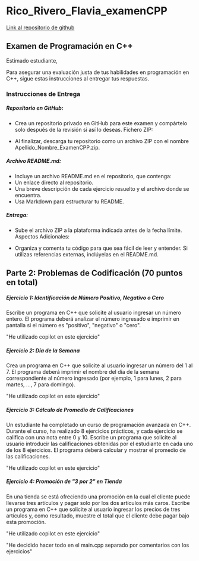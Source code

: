 # Rico_Rivero_Flavia_examenCPP

[Link al repositorio de github](https://github.com/flavi13/Rico_Rivero_Flavia_examenCPP)

## Examen de Programación en C++
Estimado estudiante,

Para asegurar una evaluación justa de tus habilidades en programación en C++, sigue estas instrucciones al entregar tus respuestas.

### Instrucciones de Entrega
##### Repositorio en GitHub:

- Crea un repositorio privado en GitHub para este examen y compártelo solo después de la revisión si así lo deseas.
Fichero ZIP:

- Al finalizar, descarga tu repositorio como un archivo ZIP con el nombre Apellido_Nombre_ExamenCPP.zip.
##### Archivo README.md:

- Incluye un archivo README.md en el repositorio, que contenga:
- Un enlace directo al repositorio.
- Una breve descripción de cada ejercicio resuelto y el archivo donde se encuentra.
- Usa Markdown para estructurar tu README.
##### Entrega:

- Sube el archivo ZIP a la plataforma indicada antes de la fecha límite.
Aspectos Adicionales:

- Organiza y comenta tu código para que sea fácil de leer y entender.
Si utilizas referencias externas, inclúyelas en el README.md.

## Parte 2: Problemas de Codificación (70 puntos en total)
##### Ejercicio 1: Identificación de Número Positivo, Negativo o Cero
Escribe un programa en C++ que solicite al usuario ingresar un número entero. El programa deberá analizar el número ingresado e imprimir en pantalla si el número es "positivo", "negativo" o "cero".

"He utilizado copilot en este ejercicio"
##### Ejercicio 2: Día de la Semana
Crea un programa en C++ que solicite al usuario ingresar un número del 1 al 7. El programa deberá imprimir el nombre del día de la semana correspondiente al número ingresado (por ejemplo, 1 para lunes, 2 para martes, ..., 7 para domingo).

"He utilizado copilot en este ejercicio"
##### Ejercicio 3: Cálculo de Promedio de Calificaciones
Un estudiante ha completado un curso de programación avanzada en C++. Durante el curso, ha realizado 8 ejercicios prácticos, y cada ejercicio se califica con una nota entre 0 y 10. Escribe un programa que solicite al usuario introducir las calificaciones obtenidas por el estudiante en cada uno de los 8 ejercicios. El programa deberá calcular y mostrar el promedio de las calificaciones.

"He utilizado copilot en este ejercicio"
##### Ejercicio 4: Promoción de "3 por 2" en Tienda
En una tienda se está ofreciendo una promoción en la cual el cliente puede llevarse tres artículos y pagar solo por los dos artículos más caros. Escribe un programa en C++ que solicite al usuario ingresar los precios de tres artículos y, como resultado, muestre el total que el cliente debe pagar bajo esta promoción.

"He utilizado copilot en este ejercicio"

"He decidido hacer todo en el main.cpp separado por comentarios con los ejercicios"